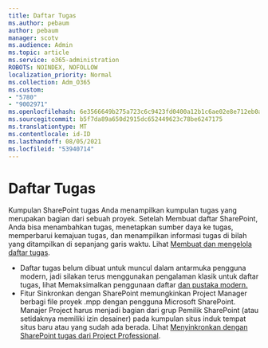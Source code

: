 ```yaml
---
title: Daftar Tugas
ms.author: pebaum
author: pebaum
manager: scotv
ms.audience: Admin
ms.topic: article
ms.service: o365-administration
ROBOTS: NOINDEX, NOFOLLOW
localization_priority: Normal
ms.collection: Adm_O365
ms.custom:
- "5780"
- "9002971"
ms.openlocfilehash: 6e3566649b275a723c6c9423fd0400a12b1c6ae02e8e712eb0acc611720c72d9
ms.sourcegitcommit: b5f7da89a650d2915dc652449623c78be6247175
ms.translationtype: MT
ms.contentlocale: id-ID
ms.lasthandoff: 08/05/2021
ms.locfileid: "53940714"
---
```

# <a name="task-list"></a>Daftar Tugas

Kumpulan SharePoint tugas Anda menampilkan kumpulan tugas yang merupakan bagian dari sebuah proyek. Setelah Membuat daftar SharePoint, Anda bisa menambahkan tugas, menetapkan sumber daya ke tugas, memperbarui kemajuan tugas, dan menampilkan informasi tugas di bilah yang ditampilkan di sepanjang garis waktu. Lihat [Membuat dan mengelola daftar tugas](https://support.microsoft.com/office/466ad207-46fd-4c77-9af1-41bc23cec21a).  

-   Daftar tugas belum dibuat untuk muncul dalam antarmuka pengguna modern, jadi silakan terus menggunakan pengalaman klasik untuk daftar tugas, lihat Memaksimalkan penggunaan daftar [dan pustaka modern.](https://docs.microsoft.com/sharepoint/dev/transform/modernize-userinterface-lists-and-libraries)
-   Fitur Sinkronkan dengan SharePoint memungkinkan Project Manager berbagi file proyek .mpp dengan pengguna Microsoft SharePoint. Manajer Project harus menjadi bagian dari grup Pemilik SharePoint (atau setidaknya memiliki izin desainer) pada kumpulan situs induk tempat situs baru atau yang sudah ada berada. Lihat [Menyinkronkan dengan SharePoint tugas dari Project Professional](https://docs.microsoft.com/office/troubleshoot/project/sync-with-tasks-from-project).